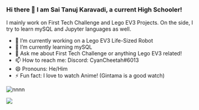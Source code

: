 ### Hi there 👋 I am Sai Tanuj Karavadi, a current High Schooler!

I mainly work on First Tech Challenge and Lego EV3 Projects. On the side, I try to learn mySQL and Jupyter languages as well. 

- 🔭 I’m currently working on a Lego EV3 Life-Sized Robot 
- 🌱 I’m currently learning mySQL
- 💬 Ask me about First Tech Challenge or anything Lego EV3 related!
- 📫 How to reach me: Discord: CyanCheetah#6013
- 😄 Pronouns: He/Him
- ⚡ Fun fact: I love to watch Anime! (Gintama is a good watch)

![nnnn](https://user-images.githubusercontent.com/91763642/231606919-f6e5ca99-5d11-4c90-9642-670b3ec69198.gif)


![](https://komarev.com/ghpvc/?username=CyanCheetah&color=blue)
<!--
**CyanCheetah/CyanCheetah** is a ✨ _special_ ✨ repository because its `README.md` (this file) appears on your GitHub profile.

Here are some ideas to get you started:

- 🔭 I’m currently working on ...
- 🌱 I’m currently learning ...
- 👯 I’m looking to collaborate on ...
- 🤔 I’m looking for help with ...
- 💬 Ask me about ...
- 📫 How to reach me: ...
- 😄 Pronouns: ...
- ⚡ Fun fact: ...
-->
